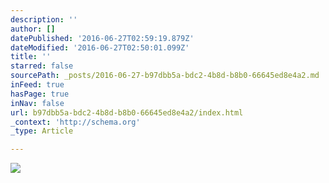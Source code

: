 ```yaml
---
description: ''
author: []
datePublished: '2016-06-27T02:59:19.879Z'
dateModified: '2016-06-27T02:50:01.099Z'
title: ''
starred: false
sourcePath: _posts/2016-06-27-b97dbb5a-bdc2-4b8d-b8b0-66645ed8e4a2.md
inFeed: true
hasPage: true
inNav: false
url: b97dbb5a-bdc2-4b8d-b8b0-66645ed8e4a2/index.html
_context: 'http://schema.org'
_type: Article

---
```

![](https://the-grid-user-content.s3-us-west-2.amazonaws.com/8814a868-22b4-4346-a793-37565cca2942.png)